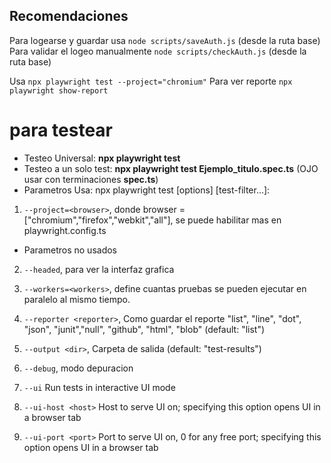 ## Recomendaciones
Para logearse y guardar usa `node scripts/saveAuth.js` (desde la ruta base)
Para validar el logeo manualmente `node scripts/checkAuth.js` (desde la ruta base)

Usa `npx playwright test --project="chromium"`
Para ver reporte `npx playwright show-report` 


# para testear 
- Testeo Universal: **npx playwright test**
- Testeo a un solo test: **npx playwright test Ejemplo_titulo.spec.ts** (OJO usar con terminaciones **spec.ts**)
- Parametros Usa: npx playwright test [options] [test-filter...]:
1. `--project=<browser>`, donde browser = ["chromium","firefox","webkit","all"], se puede habilitar mas en playwright.config.ts

- Parametros no usados 
2. `--headed`, para ver la interfaz grafica
3. `--workers=<workers>`,  define cuantas pruebas se pueden ejecutar en paralelo al mismo tiempo.
4. `--reporter <reporter>`,  Como guardar el reporte "list", "line", "dot", "json", "junit","null", "github", "html", "blob" (default: "list")
5. `--output <dir>`, Carpeta de salida (default: "test-results")
6. `--debug`, modo depuracion 

7. `--ui` Run tests in interactive UI mode
8. `--ui-host <host>` Host to serve UI on; specifying this option opens UI in a browser tab
9. `--ui-port <port>` Port to serve UI on, 0 for any free port; specifying this option opens UI in a browser tab



